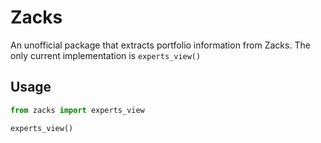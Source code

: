 # Zacks
An unofficial package that extracts portfolio information from Zacks. The only current implementation is `experts_view()`

## Usage
```python
from zacks import experts_view

experts_view()
```